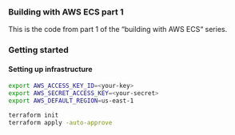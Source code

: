 ### Building with AWS ECS part 1 

This is the code from part 1 of the “building with AWS ECS“ series.

### Getting started

#### Setting up infrastructure

```sh
export AWS_ACCESS_KEY_ID=<your-key>
export AWS_SECRET_ACCESS_KEY=<your-secret>
export AWS_DEFAULT_REGION=us-east-1

terraform init
terraform apply -auto-approve
```
